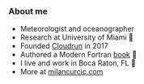 ### About me

* Meteorologist and oceanographer
* Research at University of Miami 🌊
* Founded [Cloudrun](https://cloudrun.co) in 2017
* Authored a Modern Fortran [book](https://www.manning.com/books/modern-fortran) 📖
* I live and work in Boca Raton, FL 🌴
* More at [milancurcic.com](https://milancurcic.com)
